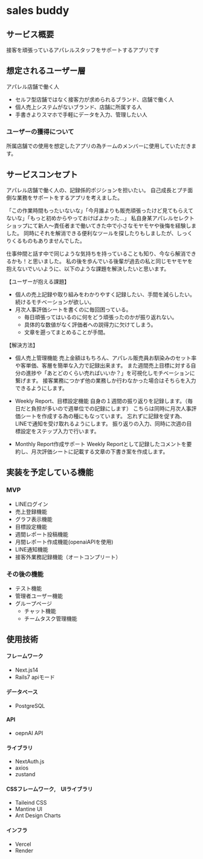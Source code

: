 # sales buddy

## サービス概要
接客を頑張っているアパレルスタッフをサポートするアプリです

## 想定されるユーザー層
アパレル店舗で働く人
- セルフ型店舗ではなく接客力が求められるブランド、店舗で働く人
- 個人売上システムがないブランド、店舗に所属する人
- 手書きよりスマホで手軽にデータを入力、管理したい人

### ユーザーの獲得について
所属店舗での使用を想定したアプリの為チームのメンバーに使用していただきます。

## サービスコンセプト
アパレル店舗で働く人の、記録係的ポジションを担いたい。
自己成長とプチ面倒な業務をサポートをするアプリを考えました。

「この作業時間もったいないな」「今月誰よりも販売頑張ったけど見てもらえてないな」「もっと初めからやっておけばよかった...」
私自身某アパレルセレクトショップにて新人〜責任者まで働いてきた中で小さなモヤモヤや後悔を経験しました。
同時にそれを解消できる便利なツールを探したりもしましたが、しっくりくるものもありませんでした。

仕事仲間と話す中で同じような気持ちを持っていることも知り、今なら解消できるかも！と思いました。
私の後を歩んでいる後輩が過去の私と同じモヤモヤを抱えないでいいように、以下のような課題を解決したいと思います。

【ユーザーが抱える課題】 
- 個人の売上記録や取り組みをわかりやすく記録したい、手間を減らしたい。続けるモチベーションが欲しい。 
- 月次人事評価シートを書くのに毎回困っている。
  - 毎日頑張ってはいるのに何をどう頑張ったのかが振り返れない。
  - 具体的な数値がなく評価者への説得力に欠けてしまう。
  - 文章を遡ってまとめることが手間。
 
【解決方法】 
- 個人売上管理機能
売上金額はもちろん、アパレル販売員お馴染みのセット率や客単価、客層を簡単な入力で記録出来ます。
また週間売上目標に対する自分の進捗や「あとどのくらい売ればいいか？」を可視化しモチベーションに繋げます。
接客業務につかず他の業務しか行わなかった場合はそちらを入力できるようにします。

- Weekly Report、目標設定機能
自身の１週間の振り返りを記録します。（毎日だと負担が多いので週単位での記録にします）
こちらは同時に月次人事評価シートを作成する為の種にもなっています。
忘れずに記録を促す為、LINEで通知を受け取れるようにします。
振り返りの入力、同時に次週の目標設定をステップ入力で行います。

- Monthly Report作成サポート
Weekly Reportとして記録したコメントを要約し、月次評価シートに記載する文章の下書き案を作成します。

## 実装を予定している機能
### MVP
* LINEログイン
* 売上登録機能
* グラフ表示機能
* 目標設定機能
* 週間レポート投稿機能
* 月間レポート作成機能(openaiAPIを使用)
* LINE通知機能
* 接客外業務記録機能（オートコンプリート）

### その後の機能
* テスト機能
* 管理者ユーザー機能
* グループページ
  - チャット機能
  - チームタスク管理機能

## 使用技術
#### フレームワーク
* Next.js14
* Rails7 apiモード

#### データベース
* PostgreSQL

#### API
* oepnAI API

#### ライブラリ
* NextAuth.js
* axios
* zustand

#### CSSフレームワーク,　UIライブラリ
* Taileind CSS
* Mantine UI
* Ant Design Charts

#### インフラ
* Vercel
* Render